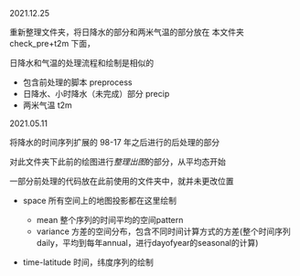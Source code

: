 2021.12.25

重新整理文件夹，将日降水的部分和两米气温的部分放在 本文件夹 check_pre+t2m 下面，

日降水和气温的处理流程和绘制是相似的

- 包含前处理的脚本 preprocess
- 日降水、小时降水（未完成）部分 precip
- 两米气温 t2m



2021.05.11

将降水的时间序列扩展的 98-17 年之后进行的后处理的部分

对此文件夹下此前的绘图进行*整理出图*的部分，从平均态开始

一部分前处理的代码放在此前使用的文件夹中，就并未更改位置

- space 所有空间上的地图投影都在这里绘制
    - mean 整个序列的时间平均的空间pattern
    - variance 方差的空间分布，包含不同时间计算方式的方差(整个时间序列daily，平均到每年annual，进行dayofyear的seasonal的计算)

- time-latitude 时间，纬度序列的绘制
